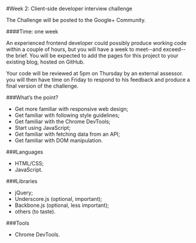 #Week 2: Client-side developer interview challenge 

The Challenge will be posted to the Google+ Community. 

####Time: one week  

An experienced frontend developer could possibly produce working code within a couple of hours, but you will have a week to meet--and exceed--the brief. You will be expected to add the pages for this project to your existing blog, hosted on GitHub.   

Your code will be reviewed at 5pm on Thursday by an external assessor. you will then have time on Friday to respond to his feedback and produce a final version of the challenge. 

###What’s the point? 

* Get more familiar with responsive web design; 
* Get familiar with following style guidelines; 
* Get familiar with the Chrome DevTools; 
* Start using JavaScript; 
* Get familiar with fetching data from an API; 
* Get familiar with DOM manipulation. 

###Languages 

* HTML/CSS; 
* JavaScript. 

###Libraries 

* jQuery;
* Underscore.js (optional, important);
* Backbone.js (optional, less important); 
* others (to taste).

###Tools 

* Chrome DevTools.